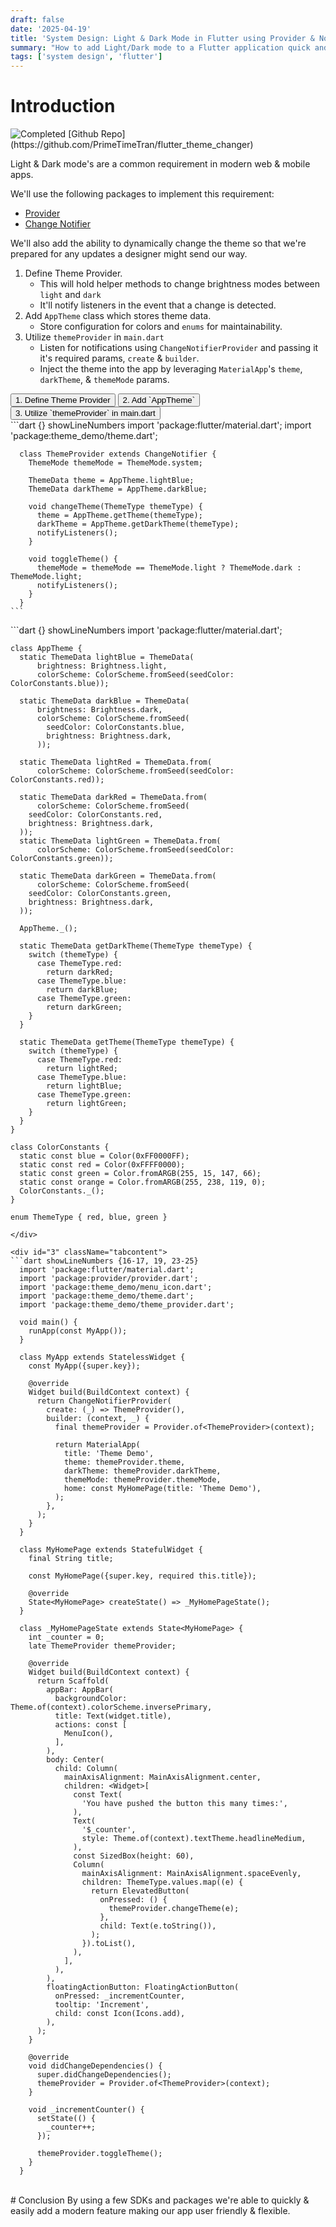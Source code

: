 ```yaml
---
draft: false
date: '2025-04-19'
title: 'System Design: Light & Dark Mode in Flutter using Provider & Notify Listeners'
summary: "How to add Light/Dark mode to a Flutter application quick and easy using Flutter's built in Provider & Notification modules."
tags: ['system design', 'flutter']
---
```


# Introduction

<img src="/static/gifs/flutter-theme.gif" alt="Completed" />
[Github Repo](https://github.com/PrimeTimeTran/flutter_theme_changer)

Light & Dark mode's are a common requirement in modern web & mobile apps.

We'll use the following packages to implement this requirement:

- [Provider](https://pub.dev/packages/provider)
- [Change Notifier](https://docs.flutter.dev/data-and-backend/state-mgmt/simple#changenotifier)

We'll also add the ability to dynamically change the theme so that we're prepared for any updates a designer might send our way.

1. Define Theme Provider.
   - This will hold helper methods to change brightness modes between `light` and `dark`
   - It'll notify listeners in the event that a change is detected.
2. Add `AppTheme` class which stores theme data.
   - Store configuration for colors and `enums` for maintainability.
3. Utilize `themeProvider` in `main.dart`
   - Listen for notifications using `ChangeNotifierProvider` and passing it it's required params, `create` & `builder`.
   - Inject the theme into the app by leveraging `MaterialApp`'s `theme`, `darkTheme`, & `themeMode` params.

<div className="tab-group">
  <div className="tab">
    <button id="1" className="tablinks">1. Define Theme Provider</button>
    <button id="2" className="tablinks">2. Add `AppTheme`</button>
    <button id="3" className="tablinks">3. Utilize `themeProvider` in main.dart</button>
  </div>
  <div id="1" className="tabcontent">
    ```dart {} showLineNumbers
      import 'package:flutter/material.dart';
      import 'package:theme_demo/theme.dart';

      class ThemeProvider extends ChangeNotifier {
        ThemeMode themeMode = ThemeMode.system;

        ThemeData theme = AppTheme.lightBlue;
        ThemeData darkTheme = AppTheme.darkBlue;

        void changeTheme(ThemeType themeType) {
          theme = AppTheme.getTheme(themeType);
          darkTheme = AppTheme.getDarkTheme(themeType);
          notifyListeners();
        }

        void toggleTheme() {
          themeMode = themeMode == ThemeMode.light ? ThemeMode.dark : ThemeMode.light;
          notifyListeners();
        }
      }
    ```

  </div>
  <div id="2" className="tabcontent">
  ```dart {} showLineNumbers
    import 'package:flutter/material.dart';

    class AppTheme {
      static ThemeData lightBlue = ThemeData(
          brightness: Brightness.light,
          colorScheme: ColorScheme.fromSeed(seedColor: ColorConstants.blue));

      static ThemeData darkBlue = ThemeData(
          brightness: Brightness.dark,
          colorScheme: ColorScheme.fromSeed(
            seedColor: ColorConstants.blue,
            brightness: Brightness.dark,
          ));

      static ThemeData lightRed = ThemeData.from(
          colorScheme: ColorScheme.fromSeed(seedColor: ColorConstants.red));

      static ThemeData darkRed = ThemeData.from(
          colorScheme: ColorScheme.fromSeed(
        seedColor: ColorConstants.red,
        brightness: Brightness.dark,
      ));
      static ThemeData lightGreen = ThemeData.from(
          colorScheme: ColorScheme.fromSeed(seedColor: ColorConstants.green));

      static ThemeData darkGreen = ThemeData.from(
          colorScheme: ColorScheme.fromSeed(
        seedColor: ColorConstants.green,
        brightness: Brightness.dark,
      ));

      AppTheme._();

      static ThemeData getDarkTheme(ThemeType themeType) {
        switch (themeType) {
          case ThemeType.red:
            return darkRed;
          case ThemeType.blue:
            return darkBlue;
          case ThemeType.green:
            return darkGreen;
        }
      }

      static ThemeData getTheme(ThemeType themeType) {
        switch (themeType) {
          case ThemeType.red:
            return lightRed;
          case ThemeType.blue:
            return lightBlue;
          case ThemeType.green:
            return lightGreen;
        }
      }
    }

    class ColorConstants {
      static const blue = Color(0xFF0000FF);
      static const red = Color(0xFFFF0000);
      static const green = Color.fromARGB(255, 15, 147, 66);
      static const orange = Color.fromARGB(255, 238, 119, 0);
      ColorConstants._();
    }

    enum ThemeType { red, blue, green }

````
</div>

<div id="3" className="tabcontent">
```dart showLineNumbers {16-17, 19, 23-25}
  import 'package:flutter/material.dart';
  import 'package:provider/provider.dart';
  import 'package:theme_demo/menu_icon.dart';
  import 'package:theme_demo/theme.dart';
  import 'package:theme_demo/theme_provider.dart';

  void main() {
    runApp(const MyApp());
  }

  class MyApp extends StatelessWidget {
    const MyApp({super.key});

    @override
    Widget build(BuildContext context) {
      return ChangeNotifierProvider(
        create: (_) => ThemeProvider(),
        builder: (context, _) {
          final themeProvider = Provider.of<ThemeProvider>(context);

          return MaterialApp(
            title: 'Theme Demo',
            theme: themeProvider.theme,
            darkTheme: themeProvider.darkTheme,
            themeMode: themeProvider.themeMode,
            home: const MyHomePage(title: 'Theme Demo'),
          );
        },
      );
    }
  }

  class MyHomePage extends StatefulWidget {
    final String title;

    const MyHomePage({super.key, required this.title});

    @override
    State<MyHomePage> createState() => _MyHomePageState();
  }

  class _MyHomePageState extends State<MyHomePage> {
    int _counter = 0;
    late ThemeProvider themeProvider;

    @override
    Widget build(BuildContext context) {
      return Scaffold(
        appBar: AppBar(
          backgroundColor: Theme.of(context).colorScheme.inversePrimary,
          title: Text(widget.title),
          actions: const [
            MenuIcon(),
          ],
        ),
        body: Center(
          child: Column(
            mainAxisAlignment: MainAxisAlignment.center,
            children: <Widget>[
              const Text(
                'You have pushed the button this many times:',
              ),
              Text(
                '$_counter',
                style: Theme.of(context).textTheme.headlineMedium,
              ),
              const SizedBox(height: 60),
              Column(
                mainAxisAlignment: MainAxisAlignment.spaceEvenly,
                children: ThemeType.values.map((e) {
                  return ElevatedButton(
                    onPressed: () {
                      themeProvider.changeTheme(e);
                    },
                    child: Text(e.toString()),
                  );
                }).toList(),
              ),
            ],
          ),
        ),
        floatingActionButton: FloatingActionButton(
          onPressed: _incrementCounter,
          tooltip: 'Increment',
          child: const Icon(Icons.add),
        ),
      );
    }

    @override
    void didChangeDependencies() {
      super.didChangeDependencies();
      themeProvider = Provider.of<ThemeProvider>(context);
    }

    void _incrementCounter() {
      setState(() {
        _counter++;
      });

      themeProvider.toggleTheme();
    }
  }
````

  </div>
</div>

<br />
# Conclusion
By using a few SDKs and packages we're able to quickly & easily add a modern feature making our app user friendly & flexible.
